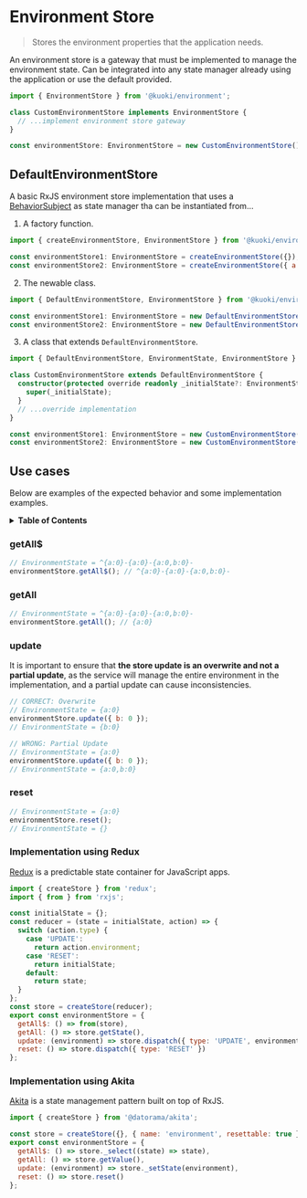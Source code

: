 # Environment Store

> Stores the environment properties that the application needs.

An environment store is a gateway that must be implemented to manage the environment state. Can be integrated into any state manager already using the application or use the default provided.

```ts
import { EnvironmentStore } from '@kuoki/environment';

class CustomEnvironmentStore implements EnvironmentStore {
  // ...implement environment store gateway
}

const environmentStore: EnvironmentStore = new CustomEnvironmentStore();
```

## DefaultEnvironmentStore

A basic RxJS environment store implementation that uses a [BehaviorSubject](https://rxjs.dev/api/index/class/BehaviorSubject) as state manager tha can be instantiated from...

1. A factory function.

```js
import { createEnvironmentStore, EnvironmentStore } from '@kuoki/environment';

const environmentStore1: EnvironmentStore = createEnvironmentStore({});
const environmentStore2: EnvironmentStore = createEnvironmentStore({ a: 0 });
```

2. The newable class.

```js
import { DefaultEnvironmentStore, EnvironmentStore } from '@kuoki/environment';

const environmentStore1: EnvironmentStore = new DefaultEnvironmentStore({});
const environmentStore2: EnvironmentStore = new DefaultEnvironmentStore({ a: 0 });
```

3. A class that extends `DefaultEnvironmentStore`.

```ts
import { DefaultEnvironmentStore, EnvironmentState, EnvironmentStore } from '@kuoki/environment';

class CustomEnvironmentStore extends DefaultEnvironmentStore {
  constructor(protected override readonly _initialState?: EnvironmentState) {
    super(_initialState);
  }
  // ...override implementation
}

const environmentStore1: EnvironmentStore = new CustomEnvironmentStore({});
const environmentStore2: EnvironmentStore = new CustomEnvironmentStore({ a: 0 });
```

## Use cases

Below are examples of the expected behavior and some implementation examples.

<details>
  <summary><strong>Table of Contents</strong></summary>
  <ol>
    <li><a href="#getall">getAll$</a></li>
    <li><a href="#getall-1">getAll</a></li>
    <li><a href="#update">update</a></li>
    <li><a href="#reset">reset</a></li>
    <li><a href="#implementation-using-redux">Implementation using Redux</a></li>
    <li><a href="#implementation-using-akita">Implementation using Akita</a></li>
  </ol>
</details>

### getAll$

```js
// EnvironmentState = ^{a:0}-{a:0}-{a:0,b:0}-
environmentStore.getAll$(); // ^{a:0}-{a:0}-{a:0,b:0}-
```

### getAll

```js
// EnvironmentState = ^{a:0}-{a:0}-{a:0,b:0}-
environmentStore.getAll(); // {a:0}
```

### update

It is important to ensure that **the store update is an overwrite and not a partial update**,
as the service will manage the entire environment in the implementation,
and a partial update can cause inconsistencies.

```js
// CORRECT: Overwrite
// EnvironmentState = {a:0}
environmentStore.update({ b: 0 });
// EnvironmentState = {b:0}
```

```js
// WRONG: Partial Update
// EnvironmentState = {a:0}
environmentStore.update({ b: 0 });
// EnvironmentState = {a:0,b:0}
```

### reset

```js
// EnvironmentState = {a:0}
environmentStore.reset();
// EnvironmentState = {}
```

### Implementation using Redux

[Redux](https://redux.js.org/) is a predictable state container for JavaScript apps.

```js
import { createStore } from 'redux';
import { from } from 'rxjs';

const initialState = {};
const reducer = (state = initialState, action) => {
  switch (action.type) {
    case 'UPDATE':
      return action.environment;
    case 'RESET':
      return initialState;
    default:
      return state;
  }
};
const store = createStore(reducer);
export const environmentStore = {
  getAll$: () => from(store),
  getAll: () => store.getState(),
  update: (environment) => store.dispatch({ type: 'UPDATE', environment }),
  reset: () => store.dispatch({ type: 'RESET' })
};
```

### Implementation using Akita

[Akita](https://datorama.github.io/akita/) is a state management pattern built on top of RxJS.

```js
import { createStore } from '@datorama/akita';

const store = createStore({}, { name: 'environment', resettable: true });
export const environmentStore = {
  getAll$: () => store._select((state) => state),
  getAll: () => store.getValue(),
  update: (environment) => store._setState(environment),
  reset: () => store.reset()
};
```
